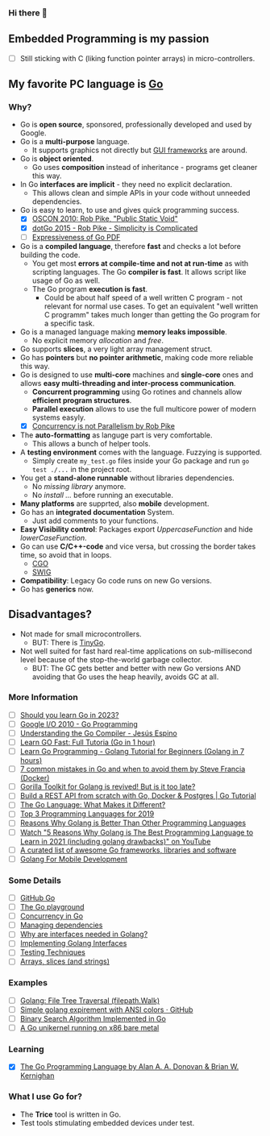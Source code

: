### Hi there 👋

<!--
**rokath/rokath** is a ✨ _special_ ✨ repository because its `README.md` (this file) appears on your GitHub profile.

Here are some ideas to get you started:

- 🔭 I’m currently working on ...
- 🌱 I’m currently learning ...
- 👯 I’m looking to collaborate on ...
- 🤔 I’m looking for help with ...
- 💬 Ask me about ...
- 📫 How to reach me: ...
- 😄 Pronouns: ...
- ⚡ Fun fact: ...


[![Anurag's GitHub stats](https://github-readme-stats.vercel.app/api?username=rokath)](https://github.com/anuraghazra/github-readme-stats)

[![Top Langs](https://github-readme-stats.vercel.app/api/top-langs/?username=rokath)](https://github.com/anuraghazra/github-readme-stats)

-->

## Embedded Programming is my passion

* [ ] Still sticking with C (liking function pointer arrays) in micro-controllers.

## My favorite PC language is [Go](https://go.dev)

### Why?

* Go is **open source**, sponsored, professionally developed and used by Google.
* Go is a **multi-purpose** language.
    * It supports graphics not directly but [GUI frameworks](https://blog.logrocket.com/best-gui-frameworks-go/) are around.
* Go is **object oriented**.
    * Go uses **composition** instead of inheritance - programs get cleaner this way.
* In Go **interfaces are implicit** - they need no explicit declaration.
    * This allows clean and simple APIs in your code without unneeded dependencies.
* Go is easy to learn, to use and gives quick programming success.
    * [x] [OSCON 2010: Rob Pike, "Public Static Void"](https://youtu.be/5kj5ApnhPAE)
    * [x] [dotGo 2015 - Rob Pike - Simplicity is Complicated](https://youtu.be/rFejpH_tAHM)
    * [ ] [Expressiveness of Go PDF](https://go.dev/talks/2010/ExpressivenessOfGo-2010.pdf)
* Go is a **compiled language**, therefore **fast** and checks a lot before building the code.
    * You get most **errors at compile-time and not at run-time** as with scripting languages.
     The Go **compiler is fast**. It allows script like usage of Go as well.
    * The Go program **execution is fast**.
        * Could be about half speed of a well written C program - not relevant for normal use cases. To get an equivalent "well written C programm" takes much longer than getting the Go program for a specific task.
* Go is a managed language making **memory leaks impossible**.
    * No explicit memory *allocation* and *free*.
* Go supports **slices**, a very light array management struct.
* Go has **pointers** but **no pointer arithmetic**, making code  more reliable this way.
* Go is designed to use **multi-core** machines and **single-core** ones and allows **easy multi-threading and inter-process communication**.
  * **Concurrent programming** using Go rotines and channels allow **efficient program structures**.
  * **Parallel execution** allows to use the full multicore power of modern systems easyly.
  * [x] [Concurrency is not Parallelism by Rob Pike ](https://youtu.be/oV9rvDllKEg)
* The **auto-formatting** as languge part is very comfortable.
    * This allows a bunch of helper tools.
* A **testing environment** comes with the language. Fuzzying is supported.
    * Simply create `my_test.go` files inside your Go package and run `go test ./...` in the project root.
* You get a **stand-alone runnable** without libraries dependencies.
    * No *missing library* anymore.
    * No *install ...* before running an executable.
* **Many platforms** are supprted, also **mobile** development.
* Go has an **integrated documentation** System.
    * Just add comments to your functions.
* **Easy Visibility control**: Packages export *UppercaseFunction* and hide *lowerCaseFunction*.
* Go can use **C/C++-code** and vice versa, but crossing the border takes time, so avoid that in loops.
    * [CGO](https://pkg.go.dev/cmd/cgo)
    * [SWIG](https://www.swig.org/Doc3.0/Go.html)
* **Compatibility**: Legacy Go code runs on new Go versions.
* Go has **generics** now.


## Disadvantages? 

* Not made for small microcontrollers.
    * BUT: There is [TinyGo](https://tinygo.org/docs/reference/microcontrollers/).
* Not well suited for fast hard real-time applications on sub-millisecond level because of the stop-the-world garbage collector.
  * BUT: The GC gets better and better with new Go versions AND avoiding that Go uses the heap heavily, avoids GC at all.

### More Information

* [ ] [Should you learn Go in 2023?](https://youtu.be/U2PpMZ7hWpg?si=CmkDul7WxLbv14vO)
* [ ] [Google I/O 2010 - Go Programming](https://youtu.be/jgVhBThJdXc?si=cgeMbr-R0dRl3W2w)
* [ ] [Understanding the Go Compiler - Jesús Espino](https://youtu.be/qnmoAA0WRgE?si=xRaZIbB17BlMvxy9)
* [ ] [Learn GO Fast: Full Tutoria (Go in 1 hour)](https://youtu.be/8uiZC0l4Ajw?si=MtEmaELLI_Ksqa6K)
* [ ] [Learn Go Programming - Golang Tutorial for Beginners (Golang in 7 hours)](https://youtu.be/YS4e4q9oBaU?si=i-A64dgltpyteU4i)
* [ ] [7 common mistakes in Go and when to avoid them by Steve Francia (Docker)](https://youtu.be/29LLRKIL_TI)
* [ ] [Gorilla Toolkit for Golang is revived! But is it too late?](https://youtu.be/v6gnINA1d6k)
* [ ] [Build a REST API from scratch with Go, Docker & Postgres | Go Tutorial](https://youtu.be/p08c0-99SyU)
* [ ] [The Go Language: What Makes it Different?](https://youtu.be/FEFXjRoac_U)
* [ ] [Top 3 Programming Languages for 2019](https://youtu.be/_00HnjEMyew)
* [ ] [Reasons Why Golang is Better Than Other Programming Languages](https://productcoalition.com/reasons-why-golang-is-better-than-other-programming-languages-4714082bb1b1)
* [ ] [Watch "5 Reasons Why Golang is The Best Programming Language to Learn in 2021 (including golang drawbacks)" on YouTube](https://youtu.be/Xi779UBOGGM)
* [ ] [A curated list of awesome Go frameworks, libraries and software](https://pkg.go.dev/github.com/ik5/awesome-go?tab=overview#logging)
* [ ] [Golang For Mobile Development](https://medium.com/@ReemiShirsath/golang-for-mobile-development-c7391e690f71)

### Some Details

* [ ] [GitHub Go](https://github.com/golang)
* [ ] [The Go playground](https://play.golang.org/p/lYGWRHhT6Tm)
* [ ] [Concurrency in Go](https://youtu.be/LvgVSSpwND8)
* [ ] [Managing dependencies](https://golang.org/doc/modules/managing-dependencies)
* [ ] [Why are interfaces needed in Golang?](https://stackoverflow.com/questions/39092925/why-are-interfaces-needed-in-golang)
* [ ] [Implementing Golang Interfaces](https://link.medium.com/W5oEMjLEF8)
* [ ] [Testing Techniques](https://talks.golang.org/2014/testing.slide#1)
* [ ] [Arrays, slices (and strings)](https://blog.golang.org/slices)

### Examples

* [ ] [Golang: File Tree Traversal (filepath.Walk)](https://xojoc.pw/blog/golang-file-tree-traversal)
* [ ] [Simple golang expirement with ANSI colors · GitHub](https://gist.github.com/ik5/d8ecde700972d4378d87)
* [ ] [Binary Search Algorithm Implemented in Go](https://flaviocopes.com/golang-algorithms-binary-search/)
* [ ] [A Go unikernel running on x86 bare metal](https://github.com/icexin/eggos)

### Learning

* [x] [The Go Programming Language by Alan A. A. Donovan & Brian W. Kernighan](https://www.amazon.de/-/en/Alan-Donovan/dp/0134190440)
<!--
* [ ] [techtarget](https://www.techtarget.com/searchitoperations/definition/Go-programming-language)
* [ ] https://gitlab.com/teaage/gospace/blob/master/books/MasteringGo_CreateGolang_production_applications.pdf
* [ ] https://gitlab.com/teaage/gospace/

## Tools I like and use

### Git

* [ ] [Git bash](https://gitforwindows.org/)
* [ ] [Legendary GitKraken Client](https://www.gitkraken.com/)
* [ ] [git large file storage](https://git-lfs.github.com/)
* [ ] [GitHub](https://github.com/)
* [ ] [GitLab](https://gitlab.com/)

<!-- * [ ] https://gitlab.com/baumtec/meta/wikis/GitPcSetup 

### Code

* [ ] [PC-Lint](https://web.archive.org/web/20180830042445/http://www.gimpel.com/html/ptch90.htm)
* [ ] [Doxygen](https://doxygen.nl/)
* [ ] [J-Link Software and Documentation Pack](https://www.segger.com/downloads/jlink/#J-LinkSoftwareAndDocumentationPack)
* [ ] [STM32 CubeMX initialization code generator](https://www.st.com/en/development-tools/stm32cubemx.html)
* [ ] [ARM Keil IDE (free for any M0/M0+ up to 32KB, STM32 M0/M0+ up to 256 KB)](https://www2.keil.com/mdk5)
* [ ] [TDM-GCC](https://jmeubank.github.io/tdm-gcc/)

### Edit

* [ ] [Beyond Compare](https://www.scootersoftware.com/)
* [ ] https://unicode-table.com/en/
* [ ] [vscode](https://code.visualstudio.com/)
* [ ] [notepad++ especially for block editing](https://notepad-plus-plus.org/downloads/)
* [ ] [Screen to GIF](https://www.screentogif.com/)
* [ ] [draw.io](https://github.com/jgraph/drawio-desktop/releases/)

### Viewer

* [ ] [Sumatra PDF, eBook (epub, mobi), comic book (cbz/cbr), DjVu, XPS, CHM, image viewer for Windows](https://www.sumatrapdfreader.org/free-pdf-reader)

### Communication

* [ ] [Tera Term](https://ttssh2.osdn.jp/index.html.en)
* [ ] [PuTTY](https://www.putty.org/)

### Misc

* [ ] [7-Zip](https://www.7-zip.org/)
* [ ] Windows Subsystem for Linux (debian image and additionally the gcc compiler)

<!--

-->

### What I use Go for?

* The **Trice** tool is written in Go.
* Test tools stimulating embedded devices under test.

